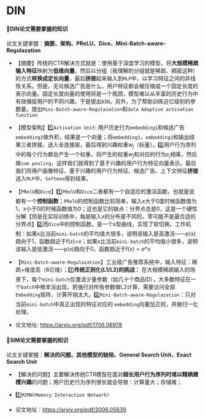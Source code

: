 # DIN

#### 📌DIN论文需要掌握的知识

论文关键掌握：**摘要、架构、PReLU、Dice、Mini-Batch-aware-Regulazation**

- 【摘要】传统的CTR解决方式就是：使用基于深度学习的模型，将**大规模稀疏输入特征**映射为**低维向量**，然后以分组（我理解的分组就是稀疏、稠密这种）的方式**转换成定长向量**，最后**拼接**起来输入到`MLP`中，以学习特征之间的非线性关系。但是，无论候选广告是什么，用户特征都会被压缩成一个固定长度的表示向量。固定长度向量的使用将是一个瓶颈，模型难以从丰富的历史行为中有效捕捉用户的不同兴趣，于是提出`DIN`。另外，为了帮助训练近亿级别的参数量，提出`Mini-Batch-aware-Regulazation`和`data Adaptive activation function`

- 【模型架构】1️⃣`Activation Unit`: 用户历史行为`embedding1`和候选广告`embedding2`做外积，结果是一个向量；将`embedding1`，`embedding2`和输出结果三者拼接，送入全连接层，最后得到兴趣权重$w_j$（标量）。2️⃣用户行为序列中的每个行为都会产生一个权重，将产生的权重$w_j$和对应的行为$e_j$相乘，然后做`sum pooling`，这样我们就得到了基于兴趣的用户行为特征向量表示。最后我们将用户画像特征、基于兴趣的用户行为特征、候选广告、上下文特征**拼接**送入`MLP`中，`Softmax`得到结果。


- 【`PRelU`和`Dice`】1️⃣`PRelU`和`Dice`二者都有一个自适应的激活函数，也就是说都有一个**控制函数**；`PRelU`的控制函数比较简单，输入$x$大于0度时候函数值为1，$x$小于0的时候函数值为0；这也是它的缺点：分界点总是0，这是一个硬性分解【但是在实际训练中，每层输入x的分布是不同的，零可能不是最合适的分界点】2️⃣而`Dice`中的控制函数，是一个s型曲线，实现了软切换。工作机制：如果x比当前`mini-batch`的平均值大很多，说明该输入是高激活——p(x)趋向于1，函数趋近于f(x)=$x$；如果$x$比当前`mini-batch`的平均值小很多，说明该输入是低激活——p(x)趋向于0，函数趋近于f(x) = $α$*$x$
- 【`Mini-Batch-aware-Regulazation`】工业级广告推荐系统中，输入特征：稀疏+维度高（6亿维）；1️⃣**传统正则化(L1/L2)的挑战：** 在大规模稀疏输入的场景下，每个`mini-batch`仅激活少量参数（如几十个商品ID），大多数特征在一个`batch`中根本没出现，若强行对所有参数做L2计算，需要访问全部`Embedding`矩阵，计算开销太大。2️⃣`Mini-Batch-aware-Regulazation`：只对当前`mini-batch`中真正出现的特征对应的 `embedding`向量加正则，并做归一化处理。
- 论文地址: https://arxiv.org/pdf/1706.06978



#### 📌SIM论文需要掌握的知识

论文关键掌握：**解决的问题、其他模型的缺陷、General Search Unit、Exact Search Unit**

- 【解决的问题】主要解决传统CTR模型在面对**超长用户行为序列时难以精确建模兴趣**的问题；用户历史行为序列很长就会导致：计算量大；存储难；

- 1️⃣`MIMN(Memory Interaction Network)` 



- 论文地址：https://arxiv.org/pdf/2006.05639

